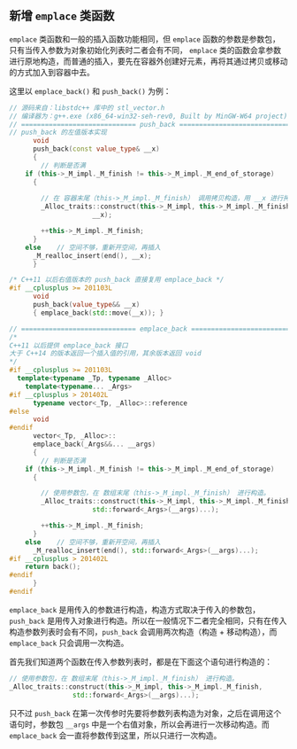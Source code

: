 

## 

## **新增 `emplace` 类函数**

`emplace` 类函数和一般的插入函数功能相同，但 `emplace` 函数的参数是参数包，只有当传入参数为对象初始化列表时二者会有不同， `emplace` 类的函数会拿参数进行原地构造，而普通的插入，要先在容器外创建好元素，再将其通过拷贝或移动的方式加入到容器中去。

这里以 `emplace_back()` 和 `push_back()` 为例：

```cpp
// 源码来自：libstdc++ 库中的 stl_vector.h 
// 编译器为：g++.exe (x86_64-win32-seh-rev0, Built by MinGW-W64 project) 8.1.0
// ============================= push_back ====================================
// push_back 的左值版本实现
      void
      push_back(const value_type& __x)
      {
        // 判断是否满
	if (this->_M_impl._M_finish != this->_M_impl._M_end_of_storage)
	  {
        
        // 在 容器末尾（this->_M_impl._M_finish） 调用拷贝构造，用 __x 进行拷贝
	    _Alloc_traits::construct(this->_M_impl, this->_M_impl._M_finish,
				     __x);

	    ++this->_M_impl._M_finish;
	  }
	else    // 空间不够，重新开空间，再插入
	  _M_realloc_insert(end(), __x);
      }

/* C++11 以后右值版本的 push_back 直接复用 emplace_back */
#if __cplusplus >= 201103L
      void
      push_back(value_type&& __x)
      { emplace_back(std::move(__x)); }

// ============================= emplace_back ==================================
/* 
C++11 以后提供 emplace_back 接口
大于 C++14 的版本返回一个插入值的引用，其余版本返回 void
*/
#if __cplusplus >= 201103L
  template<typename _Tp, typename _Alloc>
    template<typename... _Args>
#if __cplusplus > 201402L
      typename vector<_Tp, _Alloc>::reference
#else
      void
#endif
      vector<_Tp, _Alloc>::
      emplace_back(_Args&&... __args)
      {
        // 判断是否满
	if (this->_M_impl._M_finish != this->_M_impl._M_end_of_storage)
	  {

        // 使用参数包，在 数组末尾（this->_M_impl._M_finish） 进行构造。
	    _Alloc_traits::construct(this->_M_impl, this->_M_impl._M_finish,
				     std::forward<_Args>(__args)...);

	    ++this->_M_impl._M_finish;
	  }
	else    // 空间不够，重新开空间，再插入
	  _M_realloc_insert(end(), std::forward<_Args>(__args)...);
#if __cplusplus > 201402L
	return back();
#endif
      }
#endif
```


`emplace_back` 是用传入的参数进行构造，构造方式取决于传入的参数包，`push_back` 是用传入对象进行构造。所以在一般情况下二者完全相同，只有在传入构造参数列表时会有不同，`push_back` 会调用两次构造（构造 + 移动构造），而 `emplace_back` 只会调用一次构造。

首先我们知道两个函数在传入参数列表时，都是在下面这个语句进行构造的：

```cpp
// 使用参数包，在 数组末尾（this->_M_impl._M_finish） 进行构造。
_Alloc_traits::construct(this->_M_impl, this->_M_impl._M_finish,
                std::forward<_Args>(__args)...);
```

只不过 `push_back` 在第一次传参时先要将参数列表构造为对象，之后在调用这个语句时，参数包 `__args` 中是一个右值对象，所以会再进行一次移动构造。而 `emplace_back` 会一直将参数传到这里，所以只进行一次构造。